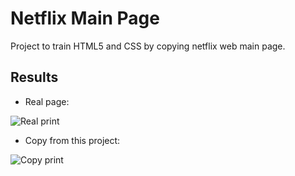 # Netflix Main Page
Project to train HTML5 and CSS by copying netflix web main page.

## Results

* Real page:

![Real print](/img/netflix-print.png)

* Copy from this project:

![Copy print](/img/real-print.png)